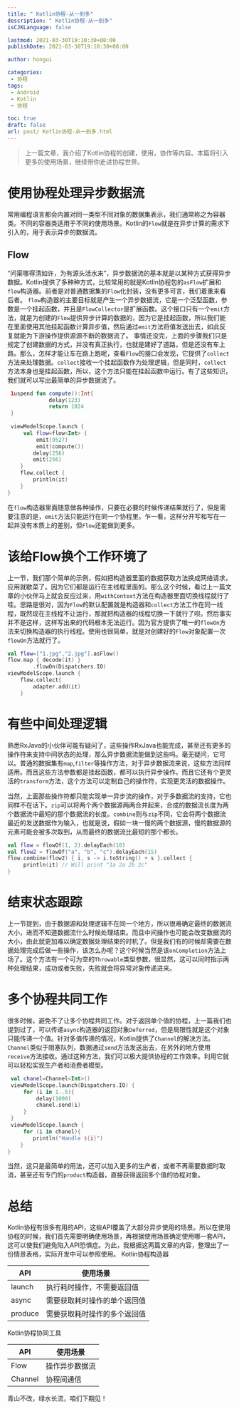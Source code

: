 ```yaml
---
title: " Kotlin协程-从一到多"
description: " Kotlin协程-从一到多"
isCJKLanguage: false

lastmod: 2021-03-30T19:10:30+08:00
publishDate: 2021-03-30T19:10:30+08:00

author: hongui

categories:
 - 协程
tags:
 - Android
 - Kotlin
 - 协程

toc: true
draft: false
url: post/ Kotlin协程-从一到多.html
---
```


> 上一篇文章，我介绍了Kotlin协程的创建，使用，协作等内容。本篇将引入更多的使用场景，继续带你走进协程世界。

# 使用协程处理异步数据流
常用编程语言都会内置对同一类型不同对象的数据集表示，我们通常称之为容器类。不同的容器类适用于不同的使用场景。Kotlin的`Flow`就是在异步计算的需求下引入的，用于表示异步的数据流。
<!--more-->
## Flow
“问渠哪得清如许，为有源头活水来”，异步数据流的基本就是以某种方式获得异步数据。Kotlin提供了多种种方式，比较常用的就是Kotlin协程包的`asFlow`扩展和`flow`构造器。前者是对普通数据集的`Flow`化封装，没有更多可言，我们着重来看后者。
`flow`构造器的主要目标就是产生一个异步数据流，它是一个泛型函数，参数是一个挂起函数，并且是`FlowCollector`是扩展函数。这个接口只有一个`emit`方法，就是为创建的`Flow`提供异步计算的数据的，因为它是挂起函数，所以我们能在里面使用其他挂起函数计算异步值，然后通过`emit`方法将值发送出去，如此反复就能为下游操作提供源源不断的数据流了。
事情还没完，上面的步骤我们只是规定了创建数据的方式，并没有真正执行，也就是建好了道路，但是还没有车上路。那么，怎样才能让车在路上跑呢，查看`Flow`的接口会发现，它提供了`collect`方法来处理数据。`collect`接收一个挂起函数作为处理逻辑，但是同时，`collect`方法本身也是挂起函数，所以，这个方法只能在挂起函数中运行。有了这些知识，我们就可以写出最简单的异步数据流了。
```kotlin
 1uspend fun compute():Int{
             delay(123)
             return 1024
 }
 
 viewModelScope.launch {
     val flow=flow<Int> {
         emit(9527)
         emit(compute())
        delay(256)
        emit(256)
    }
    flow.collect {
        println(it)
    }
}
```
在`flow`构造器里面随意做各种操作，只要在必要的时候传递结果就行了，但是需要注意的是，`emit`方法只能运行在同一个协程里。乍一看，这样分开写和写在一起并没有本质上的差别，但`Flow`还能做到更多。

# 该给Flow换个工作环境了
上一节，我们那个简单的示例，假如把构造器里面的数据获取方法换成网络请求，应用就歇菜了。因为它们都是运行在主线程里面的。那么这个时候，看过上一篇文章的小伙伴马上就会反应过来，用`withContext`方法在构造器里面切换线程就行了哇。思路是很对，因为`Flow`的默认配置就是构造器和`collect`方法工作在同一线程，既然现在主线程不让运行，那就把构造器的线程切换一下就行了呗。然后事实并不是这样，这样写出来的代码根本无法运行。因为官方提供了唯一的`flowOn`方法来切换构造器的执行线程。使用也很简单，就是对创建好的`Flow`对象配置一次`flowOn`方法就行了。
```kotlin
val flow=["1.jpg","2.jpg"].asFlow()
flow.map { decode(it) }
        .flowOn(Dispatchers.IO)
viewModelScope.launch {
    flow.collect{
        adapter.add(it)
    }
```
# 有些中间处理逻辑
熟悉RxJava的小伙伴可能有疑问了，这些操作RxJava也能完成，甚至还有更多的操作符来支持中间状态的处理，那么异步数据流能做到这些吗。毫无疑问，它可以。普通的数据集有`map`,`filter`等操作方法，对于异步数据流来说，这些方法同样适用。而且这些方法参数都是挂起函数，都可以执行异步操作。而且它还有个更灵活的`transform`方法，这个方法可以定制自己的操作符，实现更灵活的数据操作。

当然，上面那些操作符都只能实现单一异步流的操作，对于多数据流的支持，它也同样不在话下。`zip`可以将两个两个数据源两两合并起来，合成的数据流长度为两个数据流中最短的那个数据流的长度。`combine`则与`zip`不同，它会将两个数据流最近的发送数据作为输入，也就是说，假如一块一慢的两个数据源，慢的数据源的元素可能会被多次取到，从而最终的数据流比最短的那个都长。
```kotlin
val flow = flowOf(1, 2).delayEach(10)
val flow2 = flowOf("a", "b", "c").delayEach(15)
flow.combine(flow2) { i, s -> i.toString() + s }.collect {
     println(it) // Will print "1a 2a 2b 2c"
}
```
# 结束状态跟踪
上一节提到，由于数据源和处理逻辑不在同一个地方，所以很难确定最终的数据流大小，进而不知道数据流什么时候处理结束。而且中间操作也可能会改变数据流的大小，由此就更加难以确定数据处理结束的时机了。但是我们有的时候却需要在数据处理完成后做一些操作，该怎么办呢？这个时候当然是该`onCompletion`方法上场了。这个方法有一个可为空的`Throwable`类型参数，很显然，这可以同时指示两种处理结果，成功或者失败，失败就会将异常对象传递进来。

# 多个协程共同工作
很多时候，避免不了让多个协程共同工作。对于返回单个值的协程，上一篇我们也提到过了，可以传递`async`构造器的返回对象`Deferred`，但是局限性就是这个对象只能传递一个值。针对多值传递的情况，Kotlin提供了`Channel`的解决方法。`Channel`类似于阻塞队列，数据通过`send`方法发送出去，在另外的地方使用`receive`方法接收。通过这种方法，我们可以极大提供协程的工作效率。利用它就可以轻松实现生产者和消费者模型。
```kotlin
 val chanel=Channel<Int>()
 viewModelScope.launch(Dispatchers.IO) {
     for (i in 1..5){
         delay(1000)
         chanel.send(i)
     }
 }
 viewModelScope.launch { 
     for (i in chanel){
        println("Handle ${i}")
    }
}
```
当然，这只是最简单的用法，还可以加入更多的生产者，或者不再需要数据时取消，甚至还有专门的`product`构造器，直接获得返回多个值的协程对象。

# 总结
Kotlin协程有很多有用的API，这些API覆盖了大部分异步使用的场景。所以在使用协程的时候，我们首先需要明确使用场景，再根据使用场景确定使用哪一套API，这可以使我们避免陷入API恐惧症。为此，我根据这两篇文章的内容，整理出了一份情景表格，实际开发中可以参照使用。
Kotlin协程构造器

| API	| 使用场景 |
| ---   | ---     |
| launch |	执行耗时操作，不需要返回值 |
| async	| 需要获取耗时操作的单个返回值 |
| produce	| 需要获取耗时操作的多个返回值 |

Kotlin协程协同工具

| API	| 使用场景 |
| ---   | ---     |
| Flow |	操作异步数据流|
| Channel |	协程间通信 |

青山不改，绿水长流，咱们下期见！